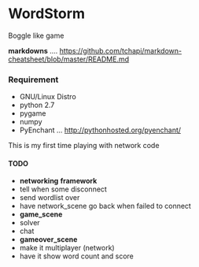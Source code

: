 WordStorm
=========
Boggle like game

__markdowns__ .... https://github.com/tchapi/markdown-cheatsheet/blob/master/README.md
### Requirement ###
* GNU/Linux Distro
* python 2.7
* pygame
* numpy
* PyEnchant ... http://pythonhosted.org/pyenchant/

This is my first time playing with network code

#### TODO ####
* __networking__ __framework__
 * tell when some disconnect
 * send wordlist over
 * have network_scene go back when failed to connect
* __game_scene__
 * solver
 * chat
* __gameover_scene__
 * make it multiplayer (network)
 * have it show word count and score